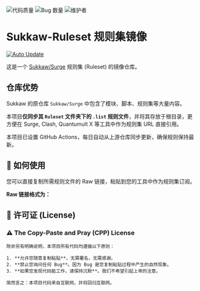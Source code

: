 ![代码质量](https://img.shields.io/badge/Code_Quality-Spaghetti-red)
![Bug 数量](https://img.shields.io/badge/Bugs_Found-Too_Many_To_Count-orange)
![维护者](https://img.shields.io/badge/Maintained_By-Coffee_and_Tears-blue)
</p>

# Sukkaw-Ruleset 规则集镜像

[![Auto Update](https://github.com/kkchan912/Sukkaw-ruleset/actions/workflows/auto-update.yml/badge.svg)](https://github.com/kkchan912/Sukkaw-ruleset/actions/workflows/auto-update.yml)

这是一个 [Sukkaw/Surge](https://github.com/Sukkaw/Surge) 规则集 (Ruleset) 的镜像仓库。

## 仓库优势

Sukkaw 的原仓库 `Sukkaw/Surge` 中包含了模块、脚本、规则集等大量内容。

本项目**仅同步其 `Ruleset` 文件夹下的 `.list` 规则文件**，并将其存放于根目录，更方便在 Surge, Clash, Quantumult X 等工具中作为规则集 URL 直接引用。

本项目已设置 GitHub Actions，每日自动从上游仓库同步更新，确保规则保持最新。

## 🚀 如何使用

您可以直接复制所需规则文件的 Raw 链接，粘贴到您的工具中作为规则集订阅。

**Raw 链接格式为：**


## 📜 许可证 (License)
### ⚠️ **The Copy-Paste and Pray (CPP) License**

```text
除非另有明确说明，本项目所有代码均遵循以下原则：

1. **允许您随意复制粘贴**，无需署名，无需感谢。
2. **禁止您询问任何 Bug**。因为 Bug 是您复制粘贴过程中产生的自然现象。
3. **如果您发现代码能工作，请保持沉默**。我们不希望引起上帝的注意。

简而言之：本项目代码来自互联网，并将回归互联网。




